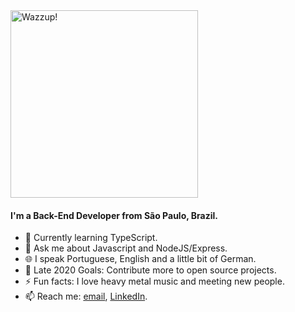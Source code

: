 <img src="https://media.giphy.com/media/aLwtkCV5IKfdrBkQOh/giphy.gif" alt="Wazzup!" width="300"/>

#### I'm a Back-End Developer from São Paulo, Brazil.
- 🌱 Currently learning TypeScript.
- 💬 Ask me about Javascript and NodeJS/Express.
- 🌐 I speak Portuguese, English and a little bit of German.
- 🥅 Late 2020 Goals: Contribute more to open source projects.
- ⚡ Fun facts: I love heavy metal music and meeting new people.
- 📫 Reach me: [email](mailto:felipebelinassi@gmail.com), [LinkedIn](https://www.linkedin.com/in/felipe-belinassi/).
